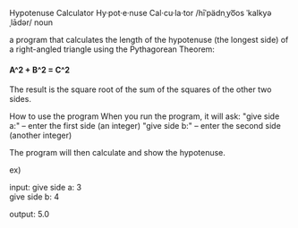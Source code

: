 Hypotenuse Calculator
Hy·pot·e·nuse Cal·cu·la·tor /hīˈpädnˌyo͞os ˈkalkyəˌlādər/ noun

a program that calculates the length of the hypotenuse (the longest side) of a right-angled triangle using the Pythagorean Theorem:

#### A^2 + B^2 = C^2
 
The result is the square root of the sum of the squares of the other two sides.

How to use the program
When you run the program, it will ask:
"give side a:" – enter the first side (an integer)
"give side b:" – enter the second side (another integer)

The program will then calculate and show the hypotenuse.

ex)

input:  give side a: 3  
        give side b: 4  

output: 5.0
